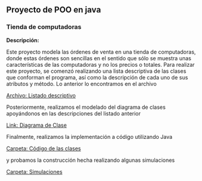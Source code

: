 ## Proyecto de POO en java
### Tienda de computadoras

**Descripción:**

Este proyecto modela las órdenes de venta en una tienda de computadoras, donde estas órdenes son sencillas
en el sentido que sólo se muestra unas características de las computadoras y no los precios o totales. 
Para realizar este proyecto, se comenzó realizando una lista descriptiva de las clases que conforman el 
programa, así como la descripción de cada uno de sus atributos y método. Lo anterior lo encontramos en
el archivo

[Archivo: Listado descriptivo](POO_Tienda_Computadoras/Listado_Descriptivo.pdf)

Posteriormente, realizamos el modelado del diagrama de clases apoyándonos en las descripciones 
del listado anterior

[Link: Diagrama de Clase]()

Finalmente, realizamos la implementación a código utilizando Java

[Carpeta: Código de las clases](POO_Tienda_Computadoras/PaquetePrincipal)

y probamos la construcción hecha realizando algunas simulaciones

[Carpeta: Simulaciones](POO_Tienda_Computadoras/PaquetePruebas/)
